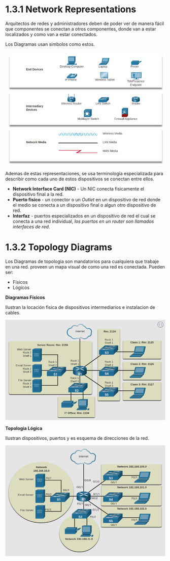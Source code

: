 # 1.3.1 Network Representations

Arquitectos de redes y administradores deben de poder ver de manera fácil que componentes se conectan a otros componentes, donde van a estar localizados y como van a estar conectados. 

Los Diagramas usan simbolos como estos.

![Network Representation](Imagenes/1.3/1.3.1-1.png)

Ademas de estas representaciones, se usa terminología especializada para describir como cada uno de estos dispositivos se conectan entre ellos.
* **Network Interface Card (NIC)** - Un NIC conecta fisicamente el dispositivo final a la red.
* **Puerto fisico** - un conector o un _Outlet_ en un dispositivo de red donde el medio se conecta a un dispositivo final o algun otro dispositivo de red.
* **Interfaz** - puertos especializados en un dispositivo de red el cual se conecta a una red individual, _los puertos en un router son llamados interfaces de red._

# 1.3.2 Topology Diagrams

Los Diagramas de topologia son mandatorios para cualquiera que trabaje en una red. proveen un mapa visual de como una red es conectada.
Pueden ser:
* Físicos
* Lógicos

**Diagramas Físicos**

Ilustran la locación fisica de dispositivos intermediarios e instalacion de cables. 

![Topologia Física](Imagenes/1.3/1.3-2.png)

**Topologia Lógica**

Ilustran dispositivos, puertos y es esquema de direcciones de la red.

![Topologia Lógica](Imagenes/1.3/1.3-3.png)

